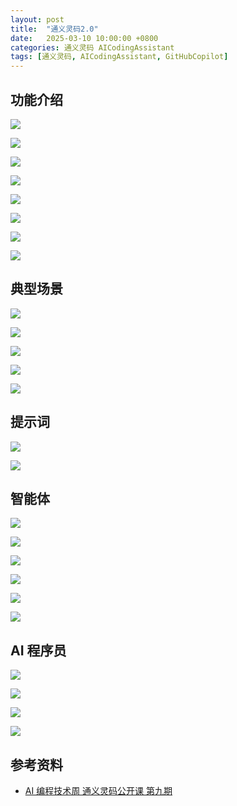 ```yaml
---
layout: post
title:  "通义灵码2.0"
date:   2025-03-10 10:00:00 +0800
categories: 通义灵码 AICodingAssistant
tags: [通义灵码, AICodingAssistant, GitHubCopilot]
---
```


## 功能介绍

![](/images/2025/TongyiLingma2/TongyiLing2-01.png)

![](/images/2025/TongyiLingma2/TongyiLing2-02.png)

![](/images/2025/TongyiLingma2/TongyiLing2-03.png)

![](/images/2025/TongyiLingma2/TongyiLing2-04.png)

![](/images/2025/TongyiLingma2/TongyiLing2-05.png)

![](/images/2025/TongyiLingma2/TongyiLing2-06.png)

![](/images/2025/TongyiLingma2/TongyiLing2-07.png)

![](/images/2025/TongyiLingma2/TongyiLing2-08.png)


## 典型场景

![](/images/2025/TongyiLingma2/TongyiLing2-09.png)

![](/images/2025/TongyiLingma2/TongyiLing2-10.png)

![](/images/2025/TongyiLingma2/TongyiLing2-11.png)

![](/images/2025/TongyiLingma2/TongyiLing2-12.png)

![](/images/2025/TongyiLingma2/TongyiLing2-13.png)


## 提示词

![](/images/2025/TongyiLingma2/TongyiLing2-14.png)

![](/images/2025/TongyiLingma2/TongyiLing2-15.png)


## 智能体

![](/images/2025/TongyiLingma2/TongyiLing2-16.png)

![](/images/2025/TongyiLingma2/TongyiLing2-17.png)

![](/images/2025/TongyiLingma2/TongyiLing2-18.png)

![](/images/2025/TongyiLingma2/TongyiLing2-19.png)

![](/images/2025/TongyiLingma2/TongyiLing2-20.png)

![](/images/2025/TongyiLingma2/TongyiLing2-21.png)


## AI 程序员

![](/images/2025/TongyiLingma2/TongyiLing2-22.png)

![](/images/2025/TongyiLingma2/TongyiLing2-23.png)

![](/images/2025/TongyiLingma2/TongyiLing2-24.png)

![](/images/2025/TongyiLingma2/TongyiLing2-25.png)


## 参考资料
- [AI 编程技术周 通义灵码公开课 第九期](https://www.aliyun.com/activity/middleware/lingma9)
